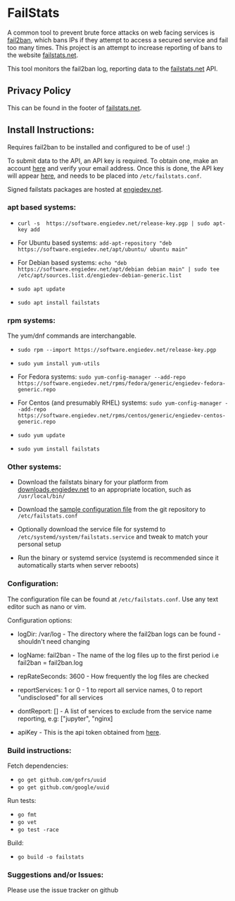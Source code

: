 # FailStats
A common tool to prevent brute force attacks on web facing services is [fail2ban](https://www.fail2ban.org/wiki/index.php/Main_Page), which bans IPs if they attempt to access a secured service and fail too many times. This project is an attempt to increase reporting of bans to the website [failstats.net](https://failstats.net).

This tool monitors the fail2ban log, reporting data to the [failstats.net](https://failstats.net) API. 

## Privacy Policy
This can be found in the footer of [failstats.net](https://failstats.net).

## Install Instructions:
Requires fail2ban to be installed and configured to be of use! :)  

To submit data to the API, an API key is required. To obtain one, make an account [here](https://failstats.net/accounts/register/) and verify your email address. Once this is done, the API key will appear [here](https://failstats.net/accounts/), and needs to be placed into ``/etc/failstats.conf``.

Signed failstats packages are hosted at [engiedev.net](https://engiedev.net).

### apt based systems:
- ``curl -s  https://software.engiedev.net/release-key.pgp | sudo apt-key add``

- For Ubuntu based systems: ``add-apt-repository "deb https://software.engiedev.net/apt/ubuntu/ ubuntu main"``

- For Debian based systems: ``echo "deb https://software.engiedev.net/apt/debian debian main" | sudo tee /etc/apt/sources.list.d/engiedev-debian-generic.list``

- ``sudo apt update``

- ``sudo apt install failstats``

### rpm systems:
The yum/dnf commands are interchangable.

- ``sudo rpm --import https://software.engiedev.net/release-key.pgp``

- ``sudo yum install yum-utils``

- For Fedora systems: ``sudo yum-config-manager --add-repo https://software.engiedev.net/rpms/fedora/generic/engiedev-fedora-generic.repo``

- For Centos (and presumably RHEL) systems: ``sudo yum-config-manager --add-repo https://software.engiedev.net/rpms/centos/generic/engiedev-centos-generic.repo``

- ``sudo yum update``

- ``sudo yum install failstats``

### Other systems:
- Download the failstats binary for your platform from [downloads.engiedev.net](https://downloads.engiedev.net) to an appropriate location, such as ``/usr/local/bin/``

- Download the [sample configuration file](failstats.conf) from the git repository to ``/etc/failstats.conf``

- Optionally download the service file for systemd to ``/etc/systemd/system/failstats.service`` and tweak to match your personal setup

- Run the binary or systemd service (systemd is recommended since it automatically starts when server reboots)

### Configuration:
The configuration file can be found at ``/etc/failstats.conf``. Use any text editor such as nano or vim.

Configuration options:
- logDir: /var/log - The directory where the fail2ban logs can be found - shouldn't need changing
- logName: fail2ban - The name of the log files up to the first period i.e fail2ban = fail2ban.log
- repRateSeconds: 3600 - How frequently the log files are checked
- reportServices: 1 or 0 - 1 to report all service names, 0 to report "undisclosed" for all services
- dontReport: [] - A list of services to exclude from the service name reporting, e.g: ["jupyter", "nginx]

- apiKey - This is the api token obtained from [here](https://failstats.net/accounts/). 

### Build instructions:
Fetch dependencies:
- ``go get github.com/gofrs/uuid``
- ``go get github.com/google/uuid``

Run tests:
- ``go fmt``
- ``go vet``
- ``go test -race``

Build:
- ``go build -o failstats``


### Suggestions and/or Issues:
Please use the issue tracker on github
